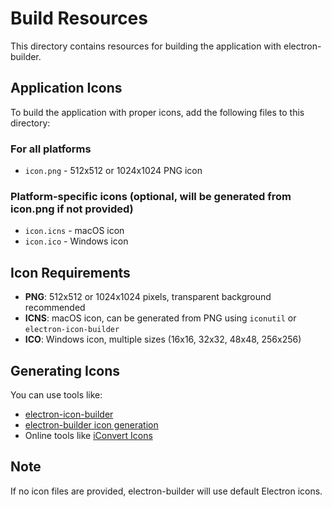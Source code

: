 # Build Resources

This directory contains resources for building the application with electron-builder.

## Application Icons

To build the application with proper icons, add the following files to this directory:

### For all platforms
- `icon.png` - 512x512 or 1024x1024 PNG icon

### Platform-specific icons (optional, will be generated from icon.png if not provided)
- `icon.icns` - macOS icon
- `icon.ico` - Windows icon

## Icon Requirements

- **PNG**: 512x512 or 1024x1024 pixels, transparent background recommended
- **ICNS**: macOS icon, can be generated from PNG using `iconutil` or `electron-icon-builder`
- **ICO**: Windows icon, multiple sizes (16x16, 32x32, 48x48, 256x256)

## Generating Icons

You can use tools like:
- [electron-icon-builder](https://www.npmjs.com/package/electron-icon-builder)
- [electron-builder icon generation](https://www.electron.build/icons)
- Online tools like [iConvert Icons](https://iconverticons.com/)

## Note

If no icon files are provided, electron-builder will use default Electron icons.
